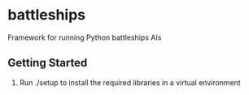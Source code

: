 battleships
===========

Framework for running Python battleships AIs


Getting Started
---------------

1) Run ./setup to install the required libraries in a virtual environment